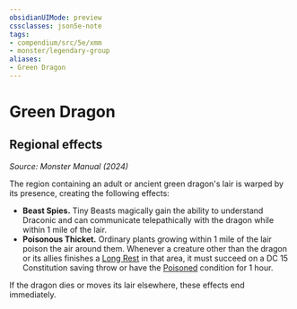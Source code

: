 ```yaml
---
obsidianUIMode: preview
cssclasses: json5e-note
tags:
- compendium/src/5e/xmm
- monster/legendary-group
aliases:
- Green Dragon
---
```

# Green Dragon

## Regional effects
_Source: Monster Manual (2024)_

The region containing an adult or ancient green dragon's lair is warped by its presence, creating the following effects:

- **Beast Spies.** Tiny Beasts magically gain the ability to understand Draconic and can communicate telepathically with the dragon while within 1 mile of the lair.  
- **Poisonous Thicket.** Ordinary plants growing within 1 mile of the lair poison the air around them. Whenever a creature other than the dragon or its allies finishes a [Long Rest](/3-Mechanics/CLI/variant-rules/long-rest-xphb.md) in that area, it must succeed on a DC 15 Constitution saving throw or have the [Poisoned](conditions.md#Poisoned) condition for 1 hour.  

If the dragon dies or moves its lair elsewhere, these effects end immediately.